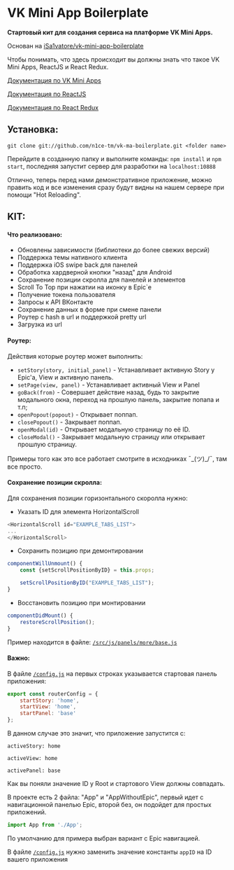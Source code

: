 # VK Mini App Boilerplate
**Стартовый кит для создания сервиса на платформе VK Mini Apps.**

Основан на [iSa1vatore/vk-mini-app-boilerplate](https://github.com/iSa1vatore/vk-mini-app-boilerplate)

Чтобы понимать, что здесь происходит вы должны знать что такое VK Mini Apps,  ReactJS и React Redux.

[Документация по VK Mini Apps](https://vk.com/dev/vk_apps_docs)

[Документация по ReactJS](https://ru.reactjs.org/docs/getting-started.html)

[Документация по React Redux](https://rajdee.gitbooks.io/redux-in-russian/content/)

## Установка:
`git clone git://github.com/n1ce-tm/vk-ma-boilerplate.git <folder name>`

Перейдите в созданную папку и выполните команды: `npm install` и `npm start`, последняя запустит сервер для разработки на `localhost:10888`

Отлично, теперь перед нами демонстративное приложение, можно править код и все изменения сразу будут видны на нашем сервере при помощи "Hot Reloading".

## KIT:
#### Что реализовано:
- Обновлены зависимости (библиотеки до более свежих версий)
- Поддержка темы нативного клиента
- Поддержка iOS swipe back для панелей
- Обработка хардверной кнопки "назад" для Android
- Сохранение позиции скролла для панелей и элементов
- Scroll To Top при нажатии на иконку в Epic`e
- Получение токена пользователя
- Запросы к API ВКонтакте
- Сохранение данных в форме при смене панели
- Роутер с hash в url и поддержкой pretty url
- Загрузка из url

#### Роутер:
Действия которые роутер может выполнить:
- `setStory(story, initial_panel)` - Устанавливает активную Story у Epic'a, View и активную панель.
- `setPage(view, panel)` - Устанавливает активный View и Panel
- `goBack(from)` - Совершает действие назад, будь то закрытие модального окна, переход на прошлую панель, закрытие попапа и т.п;
- `openPopout(popout)` -  Открывает поппап.
- `closePopout()` - Закрывает поппап.
- `openModal(id)` - Открывает модальную страницу по её ID.
- `closeModal()` - Закрывает модальную страницу или открывает прошлую страницу.

Примеры того как это все работает смотрите в исходниках ¯\_(ツ)_/¯, там все просто.

#### Сохранение позиции скролла:
Для сохранения позиции горизонтального скоролла нужно:

- Указать ID для элемента HorizontalScroll
```javascript
<HorizontalScroll id="EXAMPLE_TABS_LIST">
...
</HorizontalScroll>
```
- Сохранить позицию при демонтировании
```javascript
componentWillUnmount() {
    const {setScrollPositionByID} = this.props;

    setScrollPositionByID("EXAMPLE_TABS_LIST");
}
```
- Восстановить позицию при монтировании
```javascript
componentDidMount() {
    restoreScrollPosition();
}
```
Пример находится в файле: [`/src/js/panels/more/base.js`](https://github.com/N1cE-tm/vk-ma-boilerplate/blob/master/src/js/panels/more/base.js)
#### Важно:
В файле [`/config.js`](https://github.com/N1cE-tm/vk-ma-boilerplate/blob/master/src/config.js) на первых строках указывается стартовая панель приложения:
```javascript
export const routerConfig = {
    startStory: 'home',
    startView: 'home',
    startPanel: 'base'
};
```
В данном случае это значит, что приложение запустится с:

`activeStory: home`

`activeView: home`

`activePanel: base`

Как вы поняли значение ID у Root и стартового View должны совпадать.

В проекте есть 2 файла: "App" и "AppWithoutEpic", первый идет с навигационной панелью Epic, второй без, он подойдет для простых приложений.
```javascript
import App from './App';
```
По умолчанию для примера выбран вариант с Epic навигацией.

В файле [`/config.js`](https://github.com/N1cE-tm/vk-mini-app-boilerplate/blob/master/src/config.js) нужно заменить значение константы `appID` на ID вашего приложения